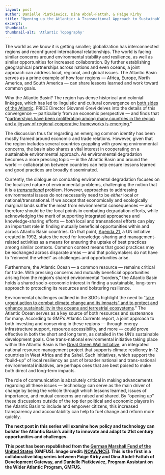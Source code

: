 ```yaml
---
layout: post
author: Danielle Piatkiewicz, Dina Abdel-Fattah, & Paige Kirby
title: "Opening up the Atlantic: A Transnational Approach to Sustainable Development?"
excerpt: 
thumbnail: 
thumbnail-alt: 'Atlantic Topography'
---
```


The world as we know it is getting smaller; globalization has interconnected regions and reconfigured international relationships. The world is facing similar concerns around environmental stability and resilience, as well as similar opportunities for increased collaboration. By further establishing geographical partnerships across nations and even oceans, a joint approach can address local, regional, and global issues. The Atlantic Basin serves as a prime example of how four regions — Africa, Europe, North America, and South America — can share lessons learned and work toward common goals.

Why the Atlantic Basin? The region has dense historical and colonial linkages, which has led to linguistic and cultural convergence on [both sides of the Atlantic](http://atlanticsentinel.com/2015/05/the-return-of-the-atlantic/). FRIDE Director Giovanni Grevi delves into the details of this convergence — particularly from an economic perspective — and finds that “[partnerships have been proliferating among many countries in the region and a jigsaw of regional cooperative frameworks is emerging](http://www.eurasiareview.com/24052015-the-atlantic-basin-an-eclectic-but-converging-region-analysis/).”

The discussion thus far regarding an emerging common identity has been mostly framed around economic and trade relations. However, given that the region includes several countries grappling with growing environmental concerns, the basin also shares a vital interest in cooperating on a sustainable environmental approach. As environmental degradation becomes a more pressing topic — in the Atlantic Basin and around the world — collaboration between countries can help ensure lessons learned and good practices are broadly disseminated.

Currently, the dialogue on combating environmental degradation focuses on the localized nature of environmental problems, challenging the notion that it is a *[transnational](http://www.ifad.org/events/past/hunger/envir.html)* problem. However, approaches to addressing environmental issues do not necessarily need to be *either* local *or* national/transnational. If we accept that economically and ecologically marginal lands suffer the most from environmental consequences — and therefore should be the focal points in combating degradation efforts, while acknowledging the merit of supporting integrated approaches and knowledge-sharing efforts — *both* local and transnational efforts can play an important role in finding mutually beneficial opportunities within and across Atlantic Basin countries. On that point, [Agenda 21](https://sustainabledevelopment.un.org/content/documents/Agenda21.pdf), a UN initiative created in 1992, states the need for knowledge-sharing and management-related activities as a means for ensuring the uptake of best practices among similar contexts. Common context means that good practices may be exchanged across disparate areas — and that policymakers do not have to “reinvent the wheel” as challenges and opportunities arise.

Furthermore, the Atlantic Ocean — a common resource — remains critical for trade. With pressing concerns and mutually beneficial opportunities arising from the region’s shared environmental “borders,” the Atlantic Basin holds a shared socio-economic interest in finding a sustainable, long-term approach to protecting its resources and bolstering resilience.

Environmental challenges outlined in the SDGs highlight the need to “[take urgent action to combat climate change and its impacts” and to protect and enhance sustainability in the oceans and terrestrial ecosystems](https://sustainabledevelopment.un.org/content/documents/1579SDGs%20Proposal.pdf).” The Atlantic Ocean serves as a key source of both resources and sustenance for many. According to GMF’s Atlantic Currents report, a joint approach to both investing and conserving in these regions — through energy infrastructure support, resource accessibility, and more — could prove effective in both the short and long term, as detailed in the UN’s sustainable development goals. One trans-national environmental initiative taking place within the Atlantic Basin is the [Great Green Wall Initiative](https://www.thegef.org/gef/greenline/september-2011/terrafrica-partnership-sustainable-land-and-water-management-sub-saharan-co), an integrated national resource management project that supports climate resiliency in 12 countries in West Africa and the Sahel. Such initiatives, which support the “build-up” of local resiliency as part of broader national and trans-national environmental initiatives, are perhaps ones that are best poised to make both direct and long-term impacts.

The role of communication is absolutely critical in making advancements regarding all these issues — technology can serve as the main driver of change by being the vehicle through which lessons learned, issues of importance, and mutual concerns are raised and shared. By “opening up” these discussions outside of the top tier political and economic players in the Atlantic Basin to include and empower citizens, this increased transparency and accountability can help to fuel change and reform more quickly.

**The next post in this series will examine how policy and technology can bolster the Atlantic Basin’s ability to innovate and adapt to 21st century opportunities and challenges.** 

**This post has been republished from the [German Marshall Fund of the United States](http://www.gmfus.org/blog/2015/06/05/opening-atlantic-transnational-approach-sustainable-development) (GMFUS). Image credit: [NOAA/NCEI](http://www.ngdc.noaa.gov/mgg/image/globalimages.html). This is the first in a collaborative blog series between Paige Kirby and Dina Abdel-Fattah of Development Gateway, and Danielle Piatkiewicz, Program Assistant on the Wider Atlantic Program, GMFUS.**
